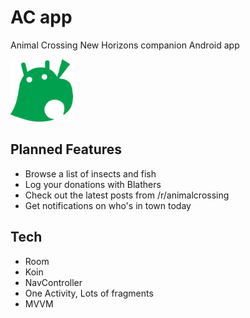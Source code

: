 # AC app
Animal Crossing New Horizons companion Android app

<img src="app/src/main/res/drawable-v24/animal_crossing_android.png" width="100" height="100">

## Planned Features
* Browse a list of insects and fish 
* Log your donations with Blathers
* Check out the latest posts from /r/animalcrossing
* Get notifications on who's in town today

## Tech
* Room
* Koin
* NavController
* One Activity, Lots of fragments
* MVVM
